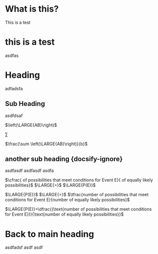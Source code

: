 # What is this?

This is a test

# this is a test

asdfas

# Heading

adfadsfa

## Sub Heading

asdfdsaf

$\left(\LARGE{AB}\right)$

$\sum$

$\frac{\sum \left(\LARGE{AB}\right)}{b}$

## another sub heading {docsify-ignore}

asdfasdf asdfasdf asdfa

$\cfrac{ of possibilities that meet conditions for Event E}{ of equally likely possibilities}$
$\LARGE{=}$
$\LARGE{P(E)}$

$\LARGE{P(E)}$ $\LARGE{=}$ $\tfrac{number of possibilities that meet conditions for Event E}{number of equally likely possibilities}$


$\LARGE{P(E)}=\dfrac{(\text{number of possibilities that meet conditions for Event E})}{\text{number of equally likely possibilities}}$

# Back to main heading

asdfadsf
asdf
asdf
